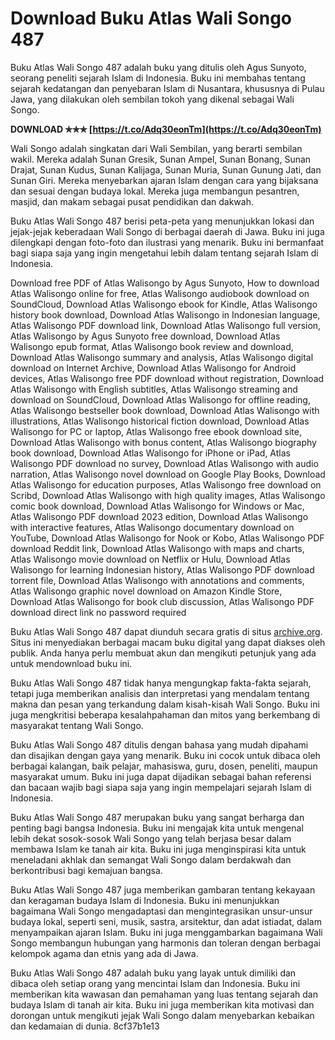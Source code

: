 
 
# Download Buku Atlas Wali Songo 487
 
Buku Atlas Wali Songo 487 adalah buku yang ditulis oleh Agus Sunyoto, seorang peneliti sejarah Islam di Indonesia. Buku ini membahas tentang sejarah kedatangan dan penyebaran Islam di Nusantara, khususnya di Pulau Jawa, yang dilakukan oleh sembilan tokoh yang dikenal sebagai Wali Songo.
 
**DOWNLOAD ✯✯✯ [https://t.co/Adq30eonTm](https://t.co/Adq30eonTm)**


 
Wali Songo adalah singkatan dari Wali Sembilan, yang berarti sembilan wakil. Mereka adalah Sunan Gresik, Sunan Ampel, Sunan Bonang, Sunan Drajat, Sunan Kudus, Sunan Kalijaga, Sunan Muria, Sunan Gunung Jati, dan Sunan Giri. Mereka menyebarkan ajaran Islam dengan cara yang bijaksana dan sesuai dengan budaya lokal. Mereka juga membangun pesantren, masjid, dan makam sebagai pusat pendidikan dan dakwah.
 
Buku Atlas Wali Songo 487 berisi peta-peta yang menunjukkan lokasi dan jejak-jejak keberadaan Wali Songo di berbagai daerah di Jawa. Buku ini juga dilengkapi dengan foto-foto dan ilustrasi yang menarik. Buku ini bermanfaat bagi siapa saja yang ingin mengetahui lebih dalam tentang sejarah Islam di Indonesia.
 
Download free PDF of Atlas Walisongo by Agus Sunyoto,  How to download Atlas Walisongo online for free,  Atlas Walisongo audiobook download on SoundCloud,  Download Atlas Walisongo ebook for Kindle,  Atlas Walisongo history book download,  Download Atlas Walisongo in Indonesian language,  Atlas Walisongo PDF download link,  Download Atlas Walisongo full version,  Atlas Walisongo by Agus Sunyoto free download,  Download Atlas Walisongo epub format,  Atlas Walisongo book review and download,  Download Atlas Walisongo summary and analysis,  Atlas Walisongo digital download on Internet Archive,  Download Atlas Walisongo for Android devices,  Atlas Walisongo free PDF download without registration,  Download Atlas Walisongo with English subtitles,  Atlas Walisongo streaming and download on SoundCloud,  Download Atlas Walisongo for offline reading,  Atlas Walisongo bestseller book download,  Download Atlas Walisongo with illustrations,  Atlas Walisongo historical fiction download,  Download Atlas Walisongo for PC or laptop,  Atlas Walisongo free ebook download site,  Download Atlas Walisongo with bonus content,  Atlas Walisongo biography book download,  Download Atlas Walisongo for iPhone or iPad,  Atlas Walisongo PDF download no survey,  Download Atlas Walisongo with audio narration,  Atlas Walisongo novel download on Google Play Books,  Download Atlas Walisongo for education purposes,  Atlas Walisongo free download on Scribd,  Download Atlas Walisongo with high quality images,  Atlas Walisongo comic book download,  Download Atlas Walisongo for Windows or Mac,  Atlas Walisongo PDF download 2023 edition,  Download Atlas Walisongo with interactive features,  Atlas Walisongo documentary download on YouTube,  Download Atlas Walisongo for Nook or Kobo,  Atlas Walisongo PDF download Reddit link,  Download Atlas Walisongo with maps and charts,  Atlas Walisongo movie download on Netflix or Hulu,  Download Atlas Walisongo for learning Indonesian history,  Atlas Walisongo PDF download torrent file,  Download Atlas Walisongo with annotations and comments,  Atlas Walisongo graphic novel download on Amazon Kindle Store,  Download Atlas Walisongo for book club discussion,  Atlas Walisongo PDF download direct link no password required
 
Buku Atlas Wali Songo 487 dapat diunduh secara gratis di situs [archive.org](https://archive.org/details/atlaswalisongo). Situs ini menyediakan berbagai macam buku digital yang dapat diakses oleh publik. Anda hanya perlu membuat akun dan mengikuti petunjuk yang ada untuk mendownload buku ini.

Buku Atlas Wali Songo 487 tidak hanya mengungkap fakta-fakta sejarah, tetapi juga memberikan analisis dan interpretasi yang mendalam tentang makna dan pesan yang terkandung dalam kisah-kisah Wali Songo. Buku ini juga mengkritisi beberapa kesalahpahaman dan mitos yang berkembang di masyarakat tentang Wali Songo.
 
Buku Atlas Wali Songo 487 ditulis dengan bahasa yang mudah dipahami dan disajikan dengan gaya yang menarik. Buku ini cocok untuk dibaca oleh berbagai kalangan, baik pelajar, mahasiswa, guru, dosen, peneliti, maupun masyarakat umum. Buku ini juga dapat dijadikan sebagai bahan referensi dan bacaan wajib bagi siapa saja yang ingin mempelajari sejarah Islam di Indonesia.
 
Buku Atlas Wali Songo 487 merupakan buku yang sangat berharga dan penting bagi bangsa Indonesia. Buku ini mengajak kita untuk mengenal lebih dekat sosok-sosok Wali Songo yang telah berjasa besar dalam membawa Islam ke tanah air kita. Buku ini juga menginspirasi kita untuk meneladani akhlak dan semangat Wali Songo dalam berdakwah dan berkontribusi bagi kemajuan bangsa.

Buku Atlas Wali Songo 487 juga memberikan gambaran tentang kekayaan dan keragaman budaya Islam di Indonesia. Buku ini menunjukkan bagaimana Wali Songo mengadaptasi dan mengintegrasikan unsur-unsur budaya lokal, seperti seni, musik, sastra, arsitektur, dan adat istiadat, dalam menyampaikan ajaran Islam. Buku ini juga menggambarkan bagaimana Wali Songo membangun hubungan yang harmonis dan toleran dengan berbagai kelompok agama dan etnis yang ada di Jawa.
 
Buku Atlas Wali Songo 487 adalah buku yang layak untuk dimiliki dan dibaca oleh setiap orang yang mencintai Islam dan Indonesia. Buku ini memberikan kita wawasan dan pemahaman yang luas tentang sejarah dan budaya Islam di tanah air kita. Buku ini juga memberikan kita motivasi dan dorongan untuk mengikuti jejak Wali Songo dalam menyebarkan kebaikan dan kedamaian di dunia.
 8cf37b1e13
 
